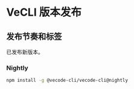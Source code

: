 # VeCLI 版本发布

## 发布节奏和标签
已发布新版本。


### Nightly


```bash
npm install -g @vecode-cli/vecode-cli@nightly
```